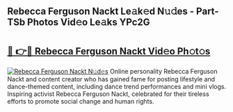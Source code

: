 ## Rebecca Ferguson Nackt Le𝚊k𝚎d N𝚞𝚍es - Part-TSb Photos Vid𝚎o Le𝚊ks YPc2G

# <h2><a href="http://fb72oc.evod.top/?m=Rebecca+Ferguson+Nackt">🔗 👉🔴 Rebecca Ferguson Nackt Vid𝚎o Ph𝚘t𝚘s</a></h2>

[![Rebecca Ferguson Nackt N𝚞d𝚎s](https://i.imgur.com/8V9OHl7.gif)](http://fb72oc.evod.top/?m=Rebecca+Ferguson+Nackt)
Online personality Rebecca Ferguson Nackt and content creator who has gained fame for posting lifestyle and dance-themed content, including dance trend performances and mini vlogs. Inspiring activist Rebecca Ferguson Nackt, celebrated for their tireless efforts to promote social change and human rights. 
